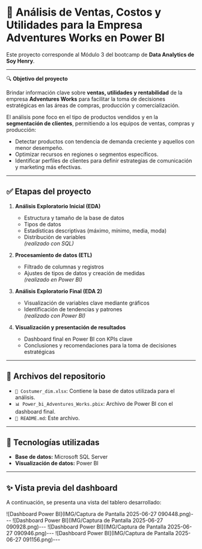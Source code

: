 # 🧠 Análisis de Ventas, Costos y Utilidades para la Empresa Adventures Works en Power BI

Este proyecto corresponde al Módulo 3 del bootcamp de **Data Analytics de Soy Henry**.

---

🔍 **Objetivo del proyecto**

Brindar información clave sobre **ventas, utilidades y rentabilidad** de la empresa **Adventures Works** para facilitar la toma de decisiones estratégicas en las áreas de compras, producción y comercialización.

El análisis pone foco en el tipo de productos vendidos y en la **segmentación de clientes**, permitiendo a los equipos de ventas, compras y producción:

- Detectar productos con tendencia de demanda creciente y aquellos con menor desempeño.
- Optimizar recursos en regiones o segmentos específicos.
- Identificar perfiles de clientes para definir estrategias de comunicación y marketing más efectivas.

---

## ✅ Etapas del proyecto

1. **Análisis Exploratorio Inicial (EDA)**  
   - Estructura y tamaño de la base de datos  
   - Tipos de datos  
   - Estadísticas descriptivas (máximo, mínimo, media, moda)  
   - Distribución de variables  
   *(realizado con SQL)*

2. **Procesamiento de datos (ETL)**  
   - Filtrado de columnas y registros  
   - Ajustes de tipos de datos y creación de medidas  
   *(realizado en Power BI)*

3. **Análisis Exploratorio Final (EDA 2)**  
   - Visualización de variables clave mediante gráficos  
   - Identificación de tendencias y patrones  
   *(realizado con Power BI)*

4. **Visualización y presentación de resultados**  
   - Dashboard final en Power BI con KPIs clave  
   - Conclusiones y recomendaciones para la toma de decisiones estratégicas

---

## 📁 Archivos del repositorio

- `📄 Costumer_dim.xlsx`: Contiene la base de datos utilizada para el análisis.  
- `📊 Power_bi_Adventures_Works.pbix`: Archivo de Power BI con el dashboard final.  
- `📘 README.md`: Este archivo.

---

## 🧪 Tecnologías utilizadas

- **Base de datos:** Microsoft SQL Server  
- **Visualización de datos:** Power BI

---

## ✨ Vista previa del dashboard

A continuación, se presenta una vista del tablero desarrollado:

![Dashboard Power BI](IMG/Captura de Pantalla 2025-06-27 090448.png)---
![Dashboard Power BI](IMG/Captura de Pantalla 2025-06-27 090928.png)---
![Dashboard Power BI](IMG/Captura de Pantalla 2025-06-27 090946.png)---
![Dashboard Power BI](IMG/Captura de Pantalla 2025-06-27 091156.png)---




